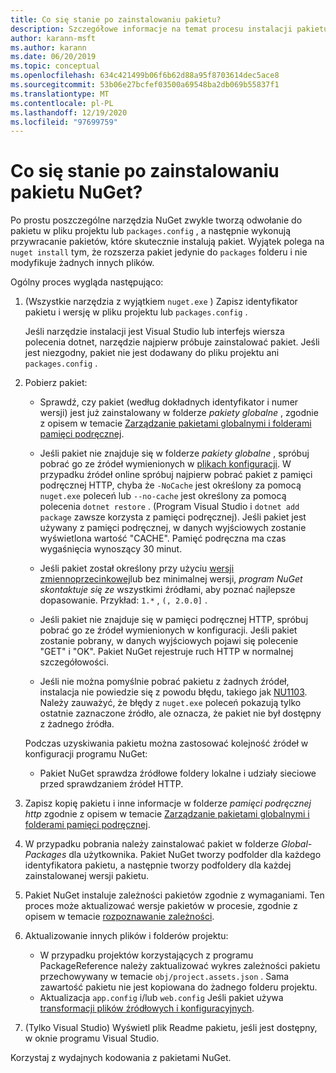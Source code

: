 ```yaml
---
title: Co się stanie po zainstalowaniu pakietu?
description: Szczegółowe informacje na temat procesu instalacji pakietu
author: karann-msft
ms.author: karann
ms.date: 06/20/2019
ms.topic: conceptual
ms.openlocfilehash: 634c421499b06f6b62d88a95f8703614dec5ace8
ms.sourcegitcommit: 53b06e27bcfef03500a69548ba2db069b55837f1
ms.translationtype: MT
ms.contentlocale: pl-PL
ms.lasthandoff: 12/19/2020
ms.locfileid: "97699759"
---
```

# <a name="what-happens-when-a-nuget-package-is-installed"></a>Co się stanie po zainstalowaniu pakietu NuGet?

Po prostu poszczególne narzędzia NuGet zwykle tworzą odwołanie do pakietu w pliku projektu lub `packages.config` , a następnie wykonują przywracanie pakietów, które skutecznie instalują pakiet. Wyjątek polega na `nuget install` tym, że rozszerza pakiet jedynie do `packages` folderu i nie modyfikuje żadnych innych plików.

Ogólny proces wygląda następująco:

1. (Wszystkie narzędzia z wyjątkiem `nuget.exe` ) Zapisz identyfikator pakietu i wersję w pliku projektu lub `packages.config` .

   Jeśli narzędzie instalacji jest Visual Studio lub interfejs wiersza polecenia dotnet, narzędzie najpierw próbuje zainstalować pakiet. Jeśli jest niezgodny, pakiet nie jest dodawany do pliku projektu ani `packages.config` .

2. Pobierz pakiet:
   - Sprawdź, czy pakiet (według dokładnych identyfikator i numer wersji) jest już zainstalowany w folderze *pakiety globalne* , zgodnie z opisem w temacie [Zarządzanie pakietami globalnymi i folderami pamięci podręcznej](../consume-packages/managing-the-global-packages-and-cache-folders.md).

   - Jeśli pakiet nie znajduje się w folderze *pakiety globalne* , spróbuj pobrać go ze źródeł wymienionych w [plikach konfiguracji](../consume-packages/Configuring-NuGet-Behavior.md). W przypadku źródeł online spróbuj najpierw pobrać pakiet z pamięci podręcznej HTTP, chyba że `-NoCache` jest określony za pomocą `nuget.exe` poleceń lub `--no-cache` jest określony za pomocą polecenia `dotnet restore` . (Program Visual Studio i `dotnet add package` zawsze korzysta z pamięci podręcznej). Jeśli pakiet jest używany z pamięci podręcznej, w danych wyjściowych zostanie wyświetlona wartość "CACHE". Pamięć podręczna ma czas wygaśnięcia wynoszący 30 minut.

   - Jeśli pakiet został określony przy użyciu [wersji zmiennoprzecinkowej](../consume-packages/Package-References-in-Project-Files.md#floating-versions)lub bez minimalnej wersji, *program NuGet skontaktuje się ze* wszystkimi źródłami, aby poznać najlepsze dopasowanie.
   Przykład: `1.*` , `(, 2.0.0]` .

   - Jeśli pakiet nie znajduje się w pamięci podręcznej HTTP, spróbuj pobrać go ze źródeł wymienionych w konfiguracji. Jeśli pakiet zostanie pobrany, w danych wyjściowych pojawi się polecenie "GET" i "OK". Pakiet NuGet rejestruje ruch HTTP w normalnej szczegółowości.

   - Jeśli nie można pomyślnie pobrać pakietu z żadnych źródeł, instalacja nie powiedzie się z powodu błędu, takiego jak [NU1103](../reference/errors-and-warnings/NU1103.md). Należy zauważyć, że błędy z `nuget.exe` poleceń pokazują tylko ostatnie zaznaczone źródło, ale oznacza, że pakiet nie był dostępny z żadnego źródła.

   Podczas uzyskiwania pakietu można zastosować kolejność źródeł w konfiguracji programu NuGet:

   - Pakiet NuGet sprawdza źródłowe foldery lokalne i udziały sieciowe przed sprawdzaniem źródeł HTTP.

3. Zapisz kopię pakietu i inne informacje w folderze *pamięci podręcznej http* zgodnie z opisem w temacie [Zarządzanie pakietami globalnymi i folderami pamięci podręcznej](../consume-packages/managing-the-global-packages-and-cache-folders.md).

4. W przypadku pobrania należy zainstalować pakiet w folderze *Global-Packages* dla użytkownika. Pakiet NuGet tworzy podfolder dla każdego identyfikatora pakietu, a następnie tworzy podfoldery dla każdej zainstalowanej wersji pakietu.

5. Pakiet NuGet instaluje zależności pakietów zgodnie z wymaganiami. Ten proces może aktualizować wersje pakietów w procesie, zgodnie z opisem w temacie [rozpoznawanie zależności](../concepts/dependency-resolution.md).

6. Aktualizowanie innych plików i folderów projektu:

    - W przypadku projektów korzystających z programu PackageReference należy zaktualizować wykres zależności pakietu przechowywany w temacie `obj/project.assets.json` . Sama zawartość pakietu nie jest kopiowana do żadnego folderu projektu.
    - Aktualizacja `app.config` i/lub `web.config` Jeśli pakiet używa [transformacji plików źródłowych i konfiguracyjnych](../create-packages/source-and-config-file-transformations.md).

7. (Tylko Visual Studio) Wyświetl plik Readme pakietu, jeśli jest dostępny, w oknie programu Visual Studio.

Korzystaj z wydajnych kodowania z pakietami NuGet.
